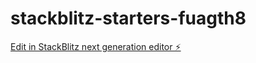 # stackblitz-starters-fuagth8

[Edit in StackBlitz next generation editor ⚡️](https://stackblitz.com/~/github.com/tk22kalal/stackblitz-starters-fuagth8)